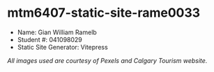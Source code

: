 # mtm6407-static-site-rame0033

- Name: Gian William Ramelb
- Student #: 041098029
- Static Site Generator: Vitepress


*All images used are courtesy of Pexels and Calgary Tourism website.*
